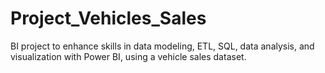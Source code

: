 # Project_Vehicles_Sales
BI project to enhance skills in data modeling, ETL, SQL, data analysis, and visualization with Power BI, using a vehicle sales dataset.
